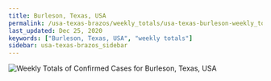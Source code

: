 ```yaml
---
title: Burleson, Texas, USA
permalink: /usa-texas-brazos/weekly_totals/usa-texas-burleson-weekly_totals.html
last_updated: Dec 25, 2020
keywords: ["Burleson, Texas, USA", "weekly totals"]
sidebar: usa-texas-brazos_sidebar
---
```


![Weekly Totals of Confirmed Cases for Burleson, Texas, USA](/covid_tracker/images/graphs/usa-texas-burleson-weekly_totals_graph.png)
